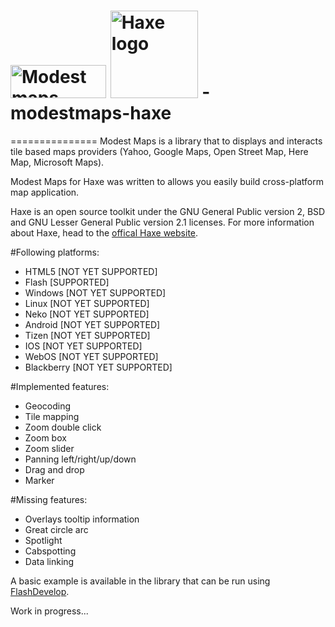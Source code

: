 # [<img src="https://code.google.com/p/modestmaps/logo?cct=0" alt="Modest maps" width="153" height="53">](http://modestmaps.com/) [<img src="http://haxe.org/img/haxe-logo-horizontal.svg" alt="Haxe logo" width="140">](http://haxe.org) - modestmaps-haxe
===============
Modest Maps is a library that to displays and interacts tile based maps providers (Yahoo, Google Maps, Open Street Map, Here Map, Microsoft Maps).

Modest Maps for Haxe was written to allows you easily build cross-platform map application.

Haxe is an open source toolkit under the GNU General Public version 2, BSD and GNU Lesser General Public version 2.1 licenses. 
For more information about Haxe, head to the [offical Haxe website](http://haxe.org).

#Following platforms:
 * HTML5  [NOT YET SUPPORTED]
 * Flash  [SUPPORTED]
 * Windows  [NOT YET SUPPORTED]
 * Linux  [NOT YET SUPPORTED]
 * Neko  [NOT YET SUPPORTED]
 * Android  [NOT YET SUPPORTED]
 * Tizen  [NOT YET SUPPORTED]
 * IOS  [NOT YET SUPPORTED]
 * WebOS  [NOT YET SUPPORTED]
 * Blackberry  [NOT YET SUPPORTED]

#Implemented features:
 * Geocoding
 * Tile mapping
 * Zoom double click
 * Zoom box
 * Zoom slider
 * Panning left/right/up/down
 * Drag and drop
 * Marker

#Missing features:
 * Overlays tooltip information
 * Great circle arc
 * Spotlight
 * Cabspotting
 * Data linking

A basic example is available in the library that can be run using [FlashDevelop](http://flashdevelop.org/).

Work in progress...